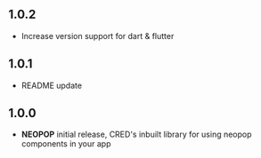 ## 1.0.2 
* Increase version support for dart & flutter

## 1.0.1

* README update

## 1.0.0

* **NEOPOP** initial release, CRED's inbuilt library for using neopop components in your app
